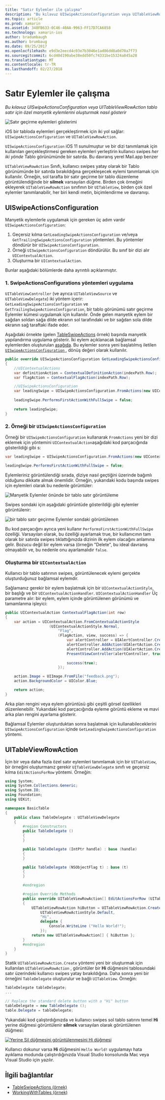 ```yaml
---
title: "Satır Eylemler ile çalışma"
description: "Bu kılavuz UISwipeActionsConfiguration veya UITableViewRowAction tablo satır için özel manyetik eylemlerini oluşturmak nasıl gösterir"
ms.topic: article
ms.prod: xamarin
ms.assetid: 340FB633-0C46-40AA-9963-FF17D7CA6858
ms.technology: xamarin-ios
author: bradumbaugh
ms.author: brumbaug
ms.date: 09/25/2017
ms.openlocfilehash: e9d3e2eecd4c03e7b3046e1ad86dd8a0d70a7f73
ms.sourcegitcommit: 6cd40d190abe38edd50fc74331be15324a845a28
ms.translationtype: MT
ms.contentlocale: tr-TR
ms.lasthandoff: 02/27/2018
---
```

# <a name="working-with-row-actions"></a>Satır Eylemler ile çalışma

_Bu kılavuz UISwipeActionsConfiguration veya UITableViewRowAction tablo satır için özel manyetik eylemlerini oluşturmak nasıl gösterir_

![Satır geçirme eylemleri gösterimi](row-action-images/action02.png)

iOS bir tabloda eylemleri gerçekleştirmek için iki yol sağlar: `UISwipeActionsConfiguration` ve `UITableViewRowAction`.

`UISwipeActionsConfiguration` iOS 11 sunulmuştur ve bir dizi tanımlamak için kullanılan gerçekleştirmesi gereken eylemleri yerleştirin kullanıcı swipes _her iki yönde_ Tablo görünümünde bir satırda. Bu davranış yerel Mail.app benzer 

`UITableViewRowAction` Sınıfı, kullanıcı swipes yatay olarak bir Tablo görünümünde bir satırda bırakıldığına gerçekleşecek eylemi tanımlamak için kullanılır.
Örneğin, sol tarafta bir satır geçirme bir tablo düzenleme görüntülendiğinde bir **silmek** varsayılan düğme. Birden çok örneğini ekleyerek `UITableViewRowAction` sınıfının bir `UITableView`, birden çok özel eylemler tanımlanabilir, her biri kendi metin, biçimlendirme ve davranışı.


## <a name="uiswipeactionsconfiguration"></a>UISwipeActionsConfiguration

Manyetik eylemlerle uygulamak için gereken üç adım vardır `UISwipeActionsConfiguration`:

1. Geçersiz kılma `GetLeadingSwipeActionsConfiguration` ve/veya `GetTrailingSwipeActionsConfiguration` yöntemleri. Bu yöntemler döndürür bir `UISwipeActionsConfiguration`. 
2. Örneği `UISwipeActionsConfiguration` döndürülür. Bu sınıf bir dizi alır `UIContextualAction`.
3. Oluşturma bir `UIContextualAction`.

Bunlar aşağıdaki bölümlerde daha ayrıntılı açıklanmıştır.

### <a name="1-implementing-the-swipeactionsconfigurations-methods"></a>1. SwipeActionsConfigurations yöntemleri uygulama

`UITableViewController` (ve ayrıca `UITableViewSource` ve `UITableViewDelegate`) iki yöntem içerir: `GetLeadingSwipeActionsConfiguration` ve `GetTrailingSwipeActionsConfiguration`, bir tablo görünümü satır geçirme Eylemler kümesi uygulamak için kullanılır. Önde gelen manyetik eylem bir sağdan soldan sağa dilde ekranın sol tarafındaki ve bir sağdan sola dilde ekranın sağ taraftaki ifade eder. 

Aşağıdaki örnekte (gelen [TableSwipeActions](https://developer.xamarin.com/samples/monotouch/TableSwipeActions) örnek) başında manyetik yapılandırma uygulama gösterir. İki eylem açıklanacak bağlamsal eylemlerden oluşturulan [aşağıda](#create-uicontextualaction). Bu eylemler sonra yeni başlatılmış iletilen [ `UISwipeActionsConfiguration` ](#create-uiswipeactionsconfigurations), dönüş değeri olarak kullanılır.


```csharp
public override UISwipeActionsConfiguration GetLeadingSwipeActionsConfiguration(UITableView tableView, NSIndexPath indexPath)
{
    //UIContextualActions
    var definitionAction = ContextualDefinitionAction(indexPath.Row);
    var flagAction = ContextualFlagAction(indexPath.Row);

    //UISwipeActionsConfiguration
    var leadingSwipe = UISwipeActionsConfiguration.FromActions(new UIContextualAction[] { flagAction, definitionAction });
    
    leadingSwipe.PerformsFirstActionWithFullSwipe = false;
    
    return leadingSwipe;
}  
```

<a name="create-uiswipeactionsconfigurations" />

### <a name="2-instantiate-a-uiswipeactionsconfiguration"></a>2. Örneği bir `UISwipeActionsConfiguration`

Örneği bir `UISwipeActionsConfiguration` kullanarak `FromActions` yeni bir dizi eklemek için yöntemini `UIContextualAction`aşağıdaki kod parçacığında gösterildiği gibi s:

```csharp
var leadingSwipe = UISwipeActionsConfiguration.FromActions(new UIContextualAction[] { flagAction, definitionAction })

leadingSwipe.PerformsFirstActionWithFullSwipe = false;
```

Eylemleriniz görüntülendiği sırada, diziye nasıl geçtiğini üzerinde bağımlı olduğunu dikkate almak önemlidir. Örneğin, yukarıdaki kodu başında swipes için eylemleri olarak bu nedenle görüntüler:

![Manyetik Eylemler önünde bir tablo satır görüntüleme](row-action-images/action03.png)

Swipes sondaki için aşağıdaki görüntüde gösterildiği gibi eylemler görüntülenir:

![bir tablo satır geçirme Eylemler sondaki görüntülenen](row-action-images/action04.png)

Bu kod parçacığını ayrıca yeni kullanır `PerformsFirstActionWithFullSwipe` özelliği. Varsayılan olarak, bu özelliği ayarlamak true, bir kullanıcının tam olarak bir satırda swipes tıklattığınızda dizinin ilk eylem olacağını anlamına gelir. Bozucu değil bir eylem varsa (örneğin "Delete", bu ideal davranış olmayabilir ve, bu nedenle onu ayarlamalıdır `false`.

<a name="create-uicontextualaction" />

### <a name="create-a-uicontextualaction"></a>Oluşturma bir `UIContextualAction`

Kullanıcı bir tablo satırının swipes, görüntülenecek eylemi gerçekte oluşturduğunuz bağlamsal eylemdir.

Sağlamanız gerekir bir eylem başlatmak için bir `UIContextualActionStyle`, bir başlığı ve bir `UIContextualActionHandler`. `UIContextualActionHandler` Üç parametre alır: bir eylem, eylem içinde görüntülenen görünümü ve tamamlanma işleyici:

```csharp
public UIContextualAction ContextualFlagAction(int row)
{
    var action = UIContextualAction.FromContextualActionStyle
                    (UIContextualActionStyle.Normal,
                        "Flag",
                        (FlagAction, view, success) => {
                            var alertController = UIAlertController.Create($"Report {words[row]}?", "", UIAlertControllerStyle.Alert);
                            alertController.AddAction(UIAlertAction.Create("Cancel", UIAlertActionStyle.Cancel, null)); 
                            alertController.AddAction(UIAlertAction.Create("Yes", UIAlertActionStyle.Destructive, null));
                            PresentViewController(alertController, true, null);
                            
                            success(true);
                        });

    action.Image = UIImage.FromFile("feedback.png");
    action.BackgroundColor = UIColor.Blue;

    return action;
}
```

Arka plan rengini veya eylem görüntüsü gibi çeşitli görsel özellikleri düzenlenebilir. Yukarıdaki kod parçacığında eyleme görüntü ekleme ve mavi arka plan rengini ayarlama gösterir.

Bağlamsal Eylemler oluşturduktan sonra başlatmak için kullanabileceklerini `UISwipeActionsConfiguration` içinde `GetLeadingSwipeActionsConfiguration` yöntemi.

## <a name="uitableviewrowaction"></a>UITableViewRowAction

İçin bir veya daha fazla özel satır eylemleri tanımlamak için bir `UITableView`, bir örneğini oluşturmanız gerekir `UITableViewDelegate` sınıfı ve geçersiz kılma `EditActionsForRow` yöntemi. Örneğin:

```csharp
using System;
using System.Collections.Generic;
using System.IO;
using Foundation;
using UIKit;

namespace BasicTable
{
    public class TableDelegate : UITableViewDelegate
    {
        #region Constructors
        public TableDelegate ()
        {
        }

        public TableDelegate (IntPtr handle) : base (handle)
        {
        }

        public TableDelegate (NSObjectFlag t) : base (t)
        {
        }

        #endregion

        #region Override Methods
        public override UITableViewRowAction[] EditActionsForRow (UITableView tableView, NSIndexPath indexPath)
        {
            UITableViewRowAction hiButton = UITableViewRowAction.Create (
                UITableViewRowActionStyle.Default,
                "Hi",
                delegate {
                    Console.WriteLine ("Hello World!");
                });
            return new UITableViewRowAction[] { hiButton };
        }
        #endregion
    }
}
```

Statik `UITableViewRowAction.Create` yöntemi yeni bir oluşturmak için kullanılan `UITableViewRowAction` , görüntüler bir **Hi** düğmesini tablosundaki satır üzerindeki kullanıcı swipes yatay bırakıldığına. Daha sonra yeni bir örneğini `TableDelegate` oluşturulur ve bağlı `UITableView`. Örneğin:

```csharp
TableDelegate tableDelegate;
...

// Replace the standard delete button with a "Hi" button
tableDelegate = new TableDelegate ();
table.Delegate = tableDelegate;

```

Yukarıdaki kod çalıştırdığınızda ve kullanıcı swipes sol tablo satırını temel **Hi** yerine düğmesi görüntülenir **silmek** varsayılan olarak görüntülenen düğmesi:

[ ![](row-action-images/action01.png "Yerine Sil düğmesini görüntülenmesini Hi düğmesi")](row-action-images/action01.png)

Kullanıcı dokunur varsa **Hi** düğmesini `Hello World!` uygulamayı hata ayıklama modunda çalıştırdığınızda Visual Studio konsolunda Mac veya Visual Studio için yazılır.



## <a name="related-links"></a>İlgili bağlantılar

- [TableSwipeActions (örnek)](https://developer.xamarin.com/samples/monotouch/TableSwipeActions)
- [WorkingWithTables (örnek)](https://developer.xamarin.com/samples/monotouch/WorkingWithTables)
